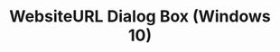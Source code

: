 ---
title: WebsiteURL Dialog Box (Windows 10)
description: In Application Compatibility Manager (ACM), the websiteURL dialog box shows information about the selected website.
redirect_url: https://technet.microsoft.com/en-us/itpro/windows/deploy/manage-windows-upgrades-with-upgrade-analytics.md
---